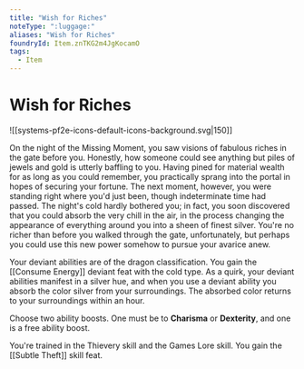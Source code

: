 ```yaml
---
title: "Wish for Riches"
noteType: ":luggage:"
aliases: "Wish for Riches"
foundryId: Item.znTKG2m4JgKocamO
tags:
  - Item
---
```


# Wish for Riches
![[systems-pf2e-icons-default-icons-background.svg|150]]

On the night of the Missing Moment, you saw visions of fabulous riches in the gate before you. Honestly, how someone could see anything but piles of jewels and gold is utterly baffling to you. Having pined for material wealth for as long as you could remember, you practically sprang into the portal in hopes of securing your fortune. The next moment, however, you were standing right where you'd just been, though indeterminate time had passed. The night's cold hardly bothered you; in fact, you soon discovered that you could absorb the very chill in the air, in the process changing the appearance of everything around you into a sheen of finest silver. You're no richer than before you walked through the gate, unfortunately, but perhaps you could use this new power somehow to pursue your avarice anew.

Your deviant abilities are of the dragon classification. You gain the [[Consume Energy]] deviant feat with the cold type. As a quirk, your deviant abilities manifest in a silver hue, and when you use a deviant ability you absorb the color silver from your surroundings. The absorbed color returns to your surroundings within an hour.

Choose two ability boosts. One must be to **Charisma** or **Dexterity**, and one is a free ability boost.

You're trained in the Thievery skill and the Games Lore skill. You gain the [[Subtle Theft]] skill feat.
